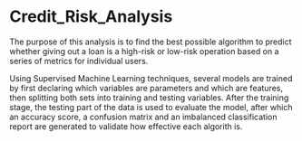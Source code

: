 # Credit_Risk_Analysis

The purpose of this analysis is to find the best possible algorithm to predict whether giving out a loan is a high-risk or low-risk operation based on a series of metrics for individual users. 

Using Supervised Machine Learning techniques, several models are trained by first declaring which variables are parameters and which are features, then splitting both sets into training and testing variables.
After the training stage, the testing part of the data is used to evaluate the model, after which an accuracy score, a confusion matrix and an imbalanced classification report are generated to validate how effective each algorith is.
